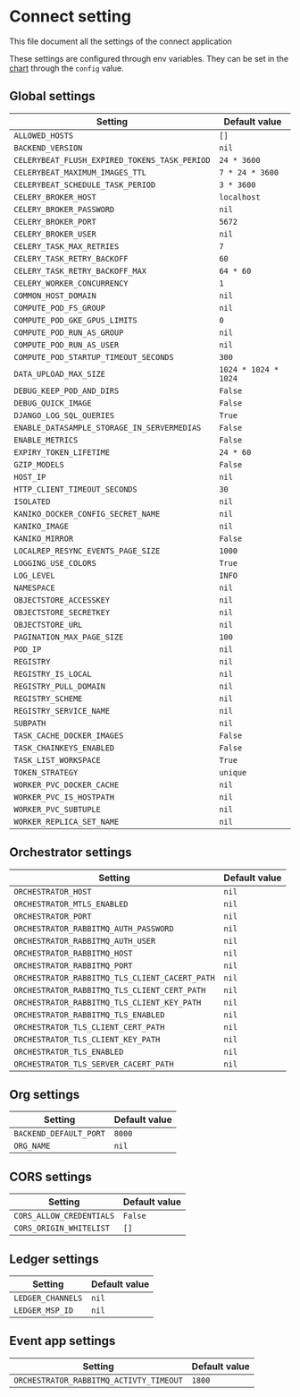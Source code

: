
<!-- This file is an auto-generated file, please do not edit manually. Instead you can run `make docs` to update it -->
# Connect setting
This file document all the settings of the connect application

These settings are configured through env variables.
They can be set in the [chart](../charts/substra-backend/README) through the `config` value.

## Global settings

| Setting | Default value |
| ---     | ---           |
| `ALLOWED_HOSTS` | `[]` |
| `BACKEND_VERSION` | `nil` |
| `CELERYBEAT_FLUSH_EXPIRED_TOKENS_TASK_PERIOD` | `24 * 3600` |
| `CELERYBEAT_MAXIMUM_IMAGES_TTL` | `7 * 24 * 3600` |
| `CELERYBEAT_SCHEDULE_TASK_PERIOD` | `3 * 3600` |
| `CELERY_BROKER_HOST` | `localhost` |
| `CELERY_BROKER_PASSWORD` | `nil` |
| `CELERY_BROKER_PORT` | `5672` |
| `CELERY_BROKER_USER` | `nil` |
| `CELERY_TASK_MAX_RETRIES` | `7` |
| `CELERY_TASK_RETRY_BACKOFF` | `60` |
| `CELERY_TASK_RETRY_BACKOFF_MAX` | `64 * 60` |
| `CELERY_WORKER_CONCURRENCY` | `1` |
| `COMMON_HOST_DOMAIN` | `nil` |
| `COMPUTE_POD_FS_GROUP` | `nil` |
| `COMPUTE_POD_GKE_GPUS_LIMITS` | `0` |
| `COMPUTE_POD_RUN_AS_GROUP` | `nil` |
| `COMPUTE_POD_RUN_AS_USER` | `nil` |
| `COMPUTE_POD_STARTUP_TIMEOUT_SECONDS` | `300` |
| `DATA_UPLOAD_MAX_SIZE` | `1024 * 1024 * 1024` |
| `DEBUG_KEEP_POD_AND_DIRS` | `False` |
| `DEBUG_QUICK_IMAGE` | `False` |
| `DJANGO_LOG_SQL_QUERIES` | `True` |
| `ENABLE_DATASAMPLE_STORAGE_IN_SERVERMEDIAS` | `False` |
| `ENABLE_METRICS` | `False` |
| `EXPIRY_TOKEN_LIFETIME` | `24 * 60` |
| `GZIP_MODELS` | `False` |
| `HOST_IP` | `nil` |
| `HTTP_CLIENT_TIMEOUT_SECONDS` | `30` |
| `ISOLATED` | `nil` |
| `KANIKO_DOCKER_CONFIG_SECRET_NAME` | `nil` |
| `KANIKO_IMAGE` | `nil` |
| `KANIKO_MIRROR` | `False` |
| `LOCALREP_RESYNC_EVENTS_PAGE_SIZE` | `1000` |
| `LOGGING_USE_COLORS` | `True` |
| `LOG_LEVEL` | `INFO` |
| `NAMESPACE` | `nil` |
| `OBJECTSTORE_ACCESSKEY` | `nil` |
| `OBJECTSTORE_SECRETKEY` | `nil` |
| `OBJECTSTORE_URL` | `nil` |
| `PAGINATION_MAX_PAGE_SIZE` | `100` |
| `POD_IP` | `nil` |
| `REGISTRY` | `nil` |
| `REGISTRY_IS_LOCAL` | `nil` |
| `REGISTRY_PULL_DOMAIN` | `nil` |
| `REGISTRY_SCHEME` | `nil` |
| `REGISTRY_SERVICE_NAME` | `nil` |
| `SUBPATH` | `nil` |
| `TASK_CACHE_DOCKER_IMAGES` | `False` |
| `TASK_CHAINKEYS_ENABLED` | `False` |
| `TASK_LIST_WORKSPACE` | `True` |
| `TOKEN_STRATEGY` | `unique` |
| `WORKER_PVC_DOCKER_CACHE` | `nil` |
| `WORKER_PVC_IS_HOSTPATH` | `nil` |
| `WORKER_PVC_SUBTUPLE` | `nil` |
| `WORKER_REPLICA_SET_NAME` | `nil` |

## Orchestrator settings

| Setting | Default value |
| ---     | ---           |
| `ORCHESTRATOR_HOST` | `nil` |
| `ORCHESTRATOR_MTLS_ENABLED` | `nil` |
| `ORCHESTRATOR_PORT` | `nil` |
| `ORCHESTRATOR_RABBITMQ_AUTH_PASSWORD` | `nil` |
| `ORCHESTRATOR_RABBITMQ_AUTH_USER` | `nil` |
| `ORCHESTRATOR_RABBITMQ_HOST` | `nil` |
| `ORCHESTRATOR_RABBITMQ_PORT` | `nil` |
| `ORCHESTRATOR_RABBITMQ_TLS_CLIENT_CACERT_PATH` | `nil` |
| `ORCHESTRATOR_RABBITMQ_TLS_CLIENT_CERT_PATH` | `nil` |
| `ORCHESTRATOR_RABBITMQ_TLS_CLIENT_KEY_PATH` | `nil` |
| `ORCHESTRATOR_RABBITMQ_TLS_ENABLED` | `nil` |
| `ORCHESTRATOR_TLS_CLIENT_CERT_PATH` | `nil` |
| `ORCHESTRATOR_TLS_CLIENT_KEY_PATH` | `nil` |
| `ORCHESTRATOR_TLS_ENABLED` | `nil` |
| `ORCHESTRATOR_TLS_SERVER_CACERT_PATH` | `nil` |

## Org settings

| Setting | Default value |
| ---     | ---           |
| `BACKEND_DEFAULT_PORT` | `8000` |
| `ORG_NAME` | `nil` |

## CORS settings

| Setting | Default value |
| ---     | ---           |
| `CORS_ALLOW_CREDENTIALS` | `False` |
| `CORS_ORIGIN_WHITELIST` | `[]` |

## Ledger settings

| Setting | Default value |
| ---     | ---           |
| `LEDGER_CHANNELS` | `nil` |
| `LEDGER_MSP_ID` | `nil` |

## Event app settings

| Setting | Default value |
| ---     | ---           |
| `ORCHESTRATOR_RABBITMQ_ACTIVTY_TIMEOUT` | `1800` |
